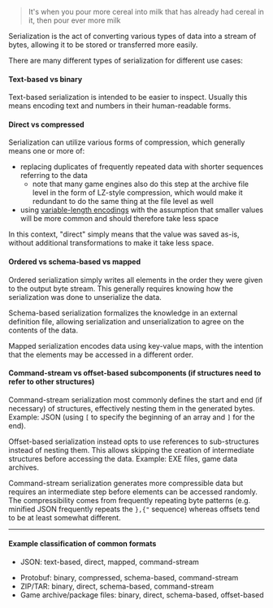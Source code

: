 > It's when you pour more cereal into milk that has already had cereal in it, then pour ever more milk

Serialization is the act of converting various types of data into a stream of bytes, allowing it to be stored or transferred more easily.

There are many different types of serialization for different use cases:

#### Text-based vs binary

Text-based serialization is intended to be easier to inspect. Usually this means encoding text and numbers in their human-readable forms.

#### Direct vs compressed

Serialization can utilize various forms of compression, which generally means one or more of:

- replacing duplicates of frequently repeated data with shorter sequences referring to the data
	- note that many game engines also do this step at the archive file level in the form of LZ-style compression, which would make it redundant to do the same thing at the file level as well
- using [variable-length encodings](https://en.wikipedia.org/wiki/Variable-length_quantity) with the assumption that smaller values will be more common and should therefore take less space

In this context, "direct" simply means that the value was saved as-is, without additional transformations to make it take less space.

#### Ordered vs schema-based vs mapped

Ordered serialization simply writes all elements in the order they were given to the output byte stream. This generally requires knowing how the serialization was done to unserialize the data.

Schema-based serialization formalizes the knowledge in an external definition file, allowing serialization and unserialization to agree on the contents of the data.

Mapped serialization encodes data using key-value maps, with the intention that the elements may be accessed in a different order.

#### Command-stream vs offset-based subcomponents (if structures need to refer to other structures)

Command-stream serialization most commonly defines the start and end (if necessary) of structures, effectively nesting them in the generated bytes. Example: JSON (using `[` to specify the beginning of an array and `]` for the end).

Offset-based serialization instead opts to use references to sub-structures instead of nesting them. This allows skipping the creation of intermediate structures before accessing the data. Example: EXE files, game data archives.

Command-stream serialization generates more compressible data but requires an intermediate step before elements can be accessed randomly. The compressibility comes from frequently repeating byte patterns (e.g. minified JSON frequently repeats the `},{"` sequence) whereas offsets tend to be at least somewhat different.

---

#### Example classification of common formats

* JSON: text-based, direct, mapped, command-stream
- Protobuf: binary, compressed, schema-based, command-stream
- ZIP/TAR: binary, direct, schema-based, command-stream
- Game archive/package files: binary, direct, schema-based, offset-based

